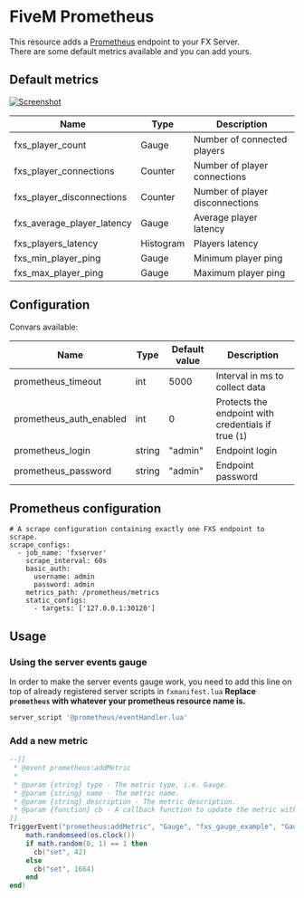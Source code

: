 # FiveM Prometheus

This resource adds a [Prometheus](https://prometheus.io/) endpoint to your FX Server.  
There are some default metrics available and you can add yours.

## Default metrics

[![Screenshot](https://i.postimg.cc/6qqhFjF5/Selection_887.png)](https://i.postimg.cc/6qqhFjF5/Selection_887.png)

| Name                       	| Type      	| Description                     	|
|----------------------------	|-----------	|---------------------------------	|
| fxs_player_count           	| Gauge     	| Number of connected players     	|
| fxs_player_connections     	| Counter   	| Number of player connections    	|
| fxs_player_disconnections  	| Counter   	| Number of player disconnections 	|
| fxs_average_player_latency 	| Gauge     	| Average player latency          	|
| fxs_players_latency        	| Histogram 	| Players latency                 	|
| fxs_min_player_ping        	| Gauge     	| Minimum player ping             	|
| fxs_max_player_ping        	| Gauge     	| Maximum player ping             	|

## Configuration

Convars available:

| Name                    	| Type   	| Default value 	| Description                                                 	|
|-------------------------	|--------	|---------------	|-------------------------------------------------------------	|
| prometheus_timeout       	| int   	| 5000          	| Interval in ms to collect data                                |
| prometheus_auth_enabled  	| int    	| 0              	| Protects the endpoint with credentials if true (`1`)         	|
| prometheus_login         	| string 	| "admin"        	| Endpoint login                                               	|
| prometheus_password     	| string 	| "admin"        	| Endpoint password	                                            |

## Prometheus configuration

```
# A scrape configuration containing exactly one FXS endpoint to scrape.
scrape_configs:
  - job_name: 'fxserver'
    scrape_interval: 60s
    basic_auth:
      username: admin
      password: admin
    metrics_path: /prometheus/metrics
    static_configs:
      - targets: ['127.0.0.1:30120']
```

## Usage

### Using the server events gauge

In order to make the server events gauge work, you need to add this line on top of already registered server scripts in `fxmanifest.lua`
**Replace `prometheus` with whatever your prometheus resource name is.**
```lua
server_script '@prometheus/eventHandler.lua'
```

### Add a new metric

```lua
--[[
 * @event prometheus:addMetric
 *
 * @param {string} type - The metric type, i.e. Gauge.
 * @param {string} name - The metric name.
 * @param {string} description - The metric description.
 * @param {function} cb - A callback function to update the metric with a method name (i.e. set) and a value.
]]
TriggerEvent("prometheus:addMetric", "Gauge", "fxs_gauge_example", "Gauge example.", function(cb)
    math.randomseed(os.clock())
    if math.random(0, 1) == 1 then
      cb("set", 42)
    else
      cb("set", 1664)
    end
end)
```

